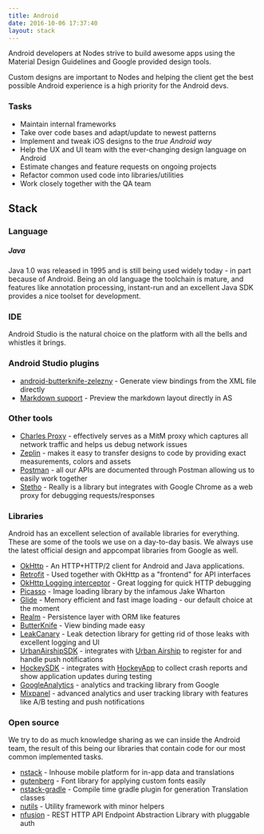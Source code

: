 ```yaml
---
title: Android
date: 2016-10-06 17:37:40
layout: stack
---
```


Android developers at Nodes strive to build awesome apps using the Material Design Guidelines and Google provided design tools. 

Custom designs are important to Nodes and helping the client get the best possible Android experience is a high priority for the Android devs.

### Tasks
- Maintain internal frameworks  
- Take over code bases and adapt/update to newest patterns
- Implement and tweak iOS designs to the _true Android way_
- Help the UX and UI team with the ever-changing design language on Android
- Estimate changes and feature requests on ongoing projects
- Refactor common used code into libraries/utilities
- Work closely together with the QA team

## Stack

### Language

##### Java
Java 1.0 was released in 1995 and is still being used widely today - in part because of Android. Being an old language the toolchain is mature, and features like annotation processing, instant-run and an excellent Java SDK provides a nice toolset for development.

### IDE
Android Studio is the natural choice on the platform with all the bells and whistles it brings. 

### Android Studio plugins
- [android-butterknife-zelezny](https://github.com/avast/android-butterknife-zelezny) - Generate view bindings from the XML file directly
- [Markdown support](https://plugins.jetbrains.com/plugin/7793?pr=idea) - Preview the markdown layout directly in AS

### Other tools
- [Charles Proxy](https://www.charlesproxy.com/) - effectively serves as a MitM proxy which captures all network traffic and helps us debug network issues
- [Zeplin](https://zeplin.io/) - makes it easy to transfer designs to code by providing exact measurements, colors and assets
- [Postman](https://www.getpostman.com/) - all our APIs are documented through Postman allowing us to easily work together
- [Stetho](http://facebook.github.io/stetho/) - Really is a library but integrates with Google Chrome as a web proxy for debugging requests/responses

### Libraries
Android has an excellent selection of available libraries for everything. These are some of the tools we use on a day-to-day basis. We always use the latest official design and appcompat libraries from Google as well.

- [OkHttp](https://github.com/square/okhttp) - An HTTP+HTTP/2 client for Android and Java applications.
- [Retrofit](https://github.com/square/retrofit) - Used together with OkHttp as a "frontend" for API interfaces
- [OkHttp Logging interceptor](https://github.com/square/okhttp/tree/master/okhttp-logging-interceptor) - Great logging for quick HTTP debugging
- [Picasso](http://square.github.io/picasso/) - Image loading library by the infamous Jake Wharton
- [Glide](https://github.com/bumptech/glide) - Memory efficient and fast image loading - our default choice at the moment
- [Realm](https://realm.io/) - Persistence layer with ORM like features
- [ButterKnife](http://jakewharton.github.io/butterknife/) - View binding made easy
- [LeakCanary](https://github.com/square/leakcanary) - Leak detection library for getting rid of those leaks with excellent logging and UI 
- [UrbanAirshipSDK](https://github.com/urbanairship/android-library) - integrates with [Urban Airship](https://www.urbanairship.com/) to register for and handle push notifications
- [HockeySDK](https://github.com/bitstadium/HockeySDK-Android) - integrates with [HockeyApp](https://hockeyapp.net/#s) to collect crash reports and show application updates during testing
- [GoogleAnalytics](https://developers.google.com/analytics/devguides/collection/android/v4/) - analytics and tracking library from Google
- [Mixpanel](https://github.com/mixpanel/mixpanel-android) - advanced analytics and user tracking library with features like A/B testing and push notifications

### Open source
We try to do as much knowledge sharing as we can inside the Android team, the result of this being our libraries that contain code for our most common implemented tasks. 

- [nstack](https://github.com/nodes-android/nstack) - Inhouse mobile platform for in-app data and translations
- [gutenberg](https://github.com/nodes-android/gutenberg) - Font library for applying custom fonts easily
- [nstack-gradle](https://github.com/nodes-android/nstack-gradle) - Compile time gradle plugin for generation Translation classes
- [nutils](https://github.com/nodes-android/nutils) - Utility framework with minor helpers
- [nfusion](https://github.com/nodes-android/nfusion) - REST HTTP API Endpoint Abstraction Library with pluggable auth
